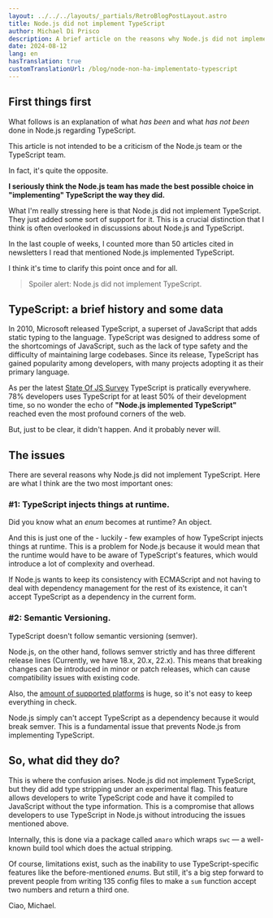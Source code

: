 ```yaml
---
layout: ../../../layouts/_partials/RetroBlogPostLayout.astro
title: Node.js did not implement TypeScript
author: Michael Di Prisco
description: A brief article on the reasons why Node.js did not implement TypeScript.
date: 2024-08-12
lang: en
hasTranslation: true
customTranslationUrl: /blog/node-non-ha-implementato-typescript
---
```


## First things first

What follows is an explanation of what _has been_ and what _has not been_ done in Node.js regarding TypeScript.

This article is not intended to be a criticism of the Node.js team or the TypeScript team.

In fact, it's quite the opposite.

**I seriously think the Node.js team has made the best possible choice in "implementing" TypeScript the way they did.**

What I'm really stressing here is that Node.js did not implement TypeScript. They just added some sort of support for it. This is a crucial distinction that I think is often overlooked in discussions about Node.js and TypeScript.

In the last couple of weeks, I counted more than 50 articles cited in newsletters I read that mentioned Node.js implemented TypeScript.

I think it's time to clarify this point once and for all.

> Spoiler alert: Node.js did not implement TypeScript.

## TypeScript: a brief history and some data

In 2010, Microsoft released TypeScript, a superset of JavaScript that adds static typing to the language. TypeScript was designed to address some of the shortcomings of JavaScript, such as the lack of type safety and the difficulty of maintaining large codebases. Since its release, TypeScript has gained popularity among developers, with many projects adopting it as their primary language.

As per the latest [State Of JS Survey](https://2023.stateofjs.com/en-US/usage/) TypeScript is pratically everywhere. 78% developers uses TypeScript for at least 50% of their development time, so no wonder the echo of **"Node.js implemented TypeScript"** reached even the most profound corners of the web.

But, just to be clear, it didn't happen. And it probably never will.

## The issues

There are several reasons why Node.js did not implement TypeScript. Here are what I think are the two most important ones:

### #1: TypeScript injects things at runtime.

Did you know what an _enum_ becomes at runtime? An object.

And this is just one of the - luckily - few examples of how TypeScript injects things at runtime. This is a problem for Node.js because it would mean that the runtime would have to be aware of TypeScript's features, which would introduce a lot of complexity and overhead.

If Node.js wants to keep its consistency with ECMAScript and not having to deal with dependency management for the rest of its existence, it can't accept TypeScript as a dependency in the current form.

### #2: Semantic Versioning.

TypeScript doesn't follow semantic versioning (semver). 

Node.js, on the other hand, follows semver strictly and has three different release lines (Currently, we have 18.x, 20.x, 22.x). This means that breaking changes can be introduced in minor or patch releases, which can cause compatibility issues with existing code.

Also, the [amount of supported platforms](https://github.com/nodejs/node/blob/main/BUILDING.md#supported-platforms) is huge, so it's not easy to keep everything in check.

Node.js simply can't accept TypeScript as a dependency because it would break semver. This is a fundamental issue that prevents Node.js from implementing TypeScript.

## So, what did they do?

This is where the confusion arises. Node.js did not implement TypeScript, but they did add type stripping under an experimental flag. This feature allows developers to write TypeScript code and have it compiled to JavaScript without the type information. This is a compromise that allows developers to use TypeScript in Node.js without introducing the issues mentioned above.

Internally, this is done via a package called `amaro` which wraps `swc` — a well-known build tool which does the actual stripping.

Of course, limitations exist, such as the inability to use TypeScript-specific features like the before-mentioned _enums_. But still, it's a big step forward to prevent people from writing 135 config files to make a `sum` function accept two numbers and return a third one.

Ciao,
Michael.